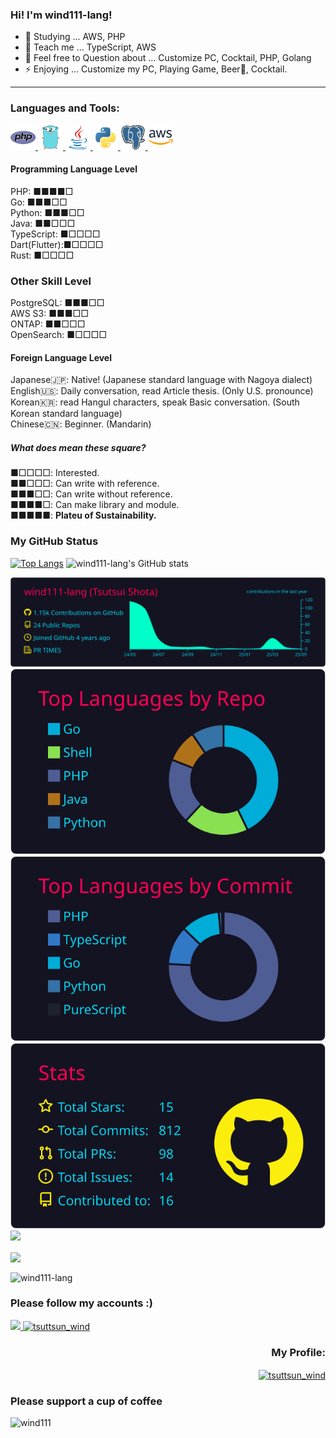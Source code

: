 ### Hi! I'm wind111-lang!

- 🌱 Studying ... AWS, PHP
- 🤔 Teach me ... TypeScript, AWS 
- 💬 Feel free to Question about ... Customize PC, Cocktail, PHP, Golang
- ⚡  Enjoying ... Customize my PC, Playing Game, Beer🍺, Cocktail.
---------------------------------------------

<h3 align="left">Languages and Tools:</h3>
<p align="left">  <a href="https://php.net" target="_blank" rel="noreferrer"> <img src="https://raw.githubusercontent.com/devicons/devicon/master/icons/php/php-original.svg" alt="php" width="40" height="40"/> </a> <a href="https://golang.org" target="_blank" rel="noreferrer"> <img src="https://raw.githubusercontent.com/devicons/devicon/master/icons/go/go-original.svg" alt="go" width="40" height="40"/> </a> <a href="https://www.java.com" target="_blank" rel="noreferrer"> <img src="https://raw.githubusercontent.com/devicons/devicon/master/icons/java/java-original.svg" alt="java" width="40" height="40"/> </a> 
 <a href="https://www.python.org" target="_blank" rel="noreferrer"> <img src="https://raw.githubusercontent.com/devicons/devicon/master/icons/python/python-original.svg" alt="python" width="40" height="40"/> </a>  <a href="https://www.postgresql.org/" target="_blank" rel="noreferrer"> <img src="https://raw.githubusercontent.com/devicons/devicon/master/icons/postgresql/postgresql-original.svg" alt="postgresql" width="40" height="40"/> </a> 
 <a href="https://aws.amazon.com" target="_blank" rel="noreferrer"> <img src="https://raw.githubusercontent.com/devicons/devicon/refs/heads/master/icons/amazonwebservices/amazonwebservices-original-wordmark.svg" alt="aws" width="40" height="40"/> </a> </p>

#### Programming Language Level
PHP: ■■■■□  
Go: ■■■□□  
Python: ■■■□□  
Java: ■■□□□  
TypeScript: ■□□□□  
Dart(Flutter):■□□□□  
Rust: ■□□□□  

### Other Skill Level
PostgreSQL: ■■■□□  
AWS S3: ■■■□□  
ONTAP: ■■□□□  
OpenSearch: ■□□□□  

#### Foreign Language Level
Japanese🇯🇵: Native! (Japanese standard language with Nagoya dialect)  
English🇺🇸: Daily conversation, read Article thesis. (Only U.S. pronounce)  
Korean🇰🇷: read Hangul characters, speak Basic conversation. (South Korean standard language)  
Chinese🇨🇳: Beginner. (Mandarin)  

##### What does mean these square? 
■□□□□: Interested.  
■■□□□: Can write with reference.  
■■■□□: Can write without reference.  
■■■■□: Can make library and module.  
■■■■■: **Plateu of Sustainability.**

### My GitHub Status

[![Top Langs](https://github-readme-stats.vercel.app/api/top-langs/?username=wind111-lang&show_icons=true&locale=en&theme=tokyonight&layout=compact)](https://github.com/anuraghazra/github-readme-stats)
![wind111-lang's GitHub stats](https://github-readme-stats.vercel.app/api?username=wind111-lang&show_icons=true&theme=tokyonight)


[![](https://raw.githubusercontent.com/wind111-lang/wind111-lang/main/profile-summary-card-output/2077/0-profile-details.svg)](https://github.com/vn7n24fzkq/github-profile-summary-cards)
[![](https://raw.githubusercontent.com/wind111-lang/wind111-lang/main/profile-summary-card-output/2077/1-repos-per-language.svg)](https://github.com/vn7n24fzkq/github-profile-summary-cards) 
[![](https://raw.githubusercontent.com/wind111-lang/wind111-lang/main/profile-summary-card-output/2077/2-most-commit-language.svg)](https://github.com/vn7n24fzkq/github-profile-summary-cards)
[![](https://raw.githubusercontent.com/wind111-lang/wind111-lang/main/profile-summary-card-output/2077/3-stats.svg)](https://github.com/vn7n24fzkq/github-profile-summary-cards) 
[![](http://github-profile-summary-cards.vercel.app/api/cards/productive-time?username=wind111-lang&theme=2077&utcOffset=9)](https://github.com/vn7n24fzkq/github-profile-summary-cards)


<p><img align="center" src="https://github-profile-trophy.vercel.app/?username=wind111-lang&theme=matrix&margin-h=15&column=8"</p>
    
<p><img align="center" src="https://github-readme-streak-stats.herokuapp.com/?user=wind111-lang&" alt="wind111-lang" /></p>



### Please follow my accounts :)
<a href="https://github.com/wind111-lang">
    <img height="20" src="https://img.shields.io/github/followers/wind111-lang?label=follow&logo=github&style=flat" />
 </a>
 <a href="https://twitter.com/tsuttsun_wind" target="blank"><img src="https://img.shields.io/twitter/follow/tsuttsun_wind?logo=twitter&style=for-the-badge" alt="tsuttsun_wind" /></a> 
</p>

<h3 align="right">My Profile:</h3>
<p align="right">
<a href="https://twitter.com/tsuttsun_wind" target="blank"><img align="center" src="https://raw.githubusercontent.com/rahuldkjain/github-profile-readme-generator/master/src/images/icons/Social/twitter.svg" alt="tsuttsun_wind" height="30" width="40" /></a>
</p>

<h3 align="left">Please support a cup of coffee</h3>
<p><a href="https://www.buymeacoffee.com/wind111"> <img align="left" src="https://cdn.buymeacoffee.com/buttons/v2/default-yellow.png" height="50" width="210" alt="wind111" /></a></p><br><br>
